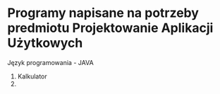 # Programy napisane na potrzeby predmiotu Projektowanie Aplikacji Użytkowych

Język programowania - JAVA

1. Kalkulator
2. 
